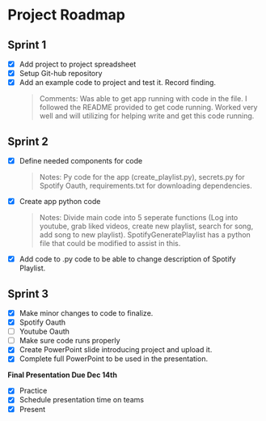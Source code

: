 # Project Roadmap

## Sprint 1
- [x] Add project to project spreadsheet
- [x] Setup Git-hub repository
- [x] Add an example code to project and test it. Record finding.
  > Comments: Was able to get app running with code in the file. I followed the README provided to get code running. Worked very well and will utilizing for helping write and get this code running. 
  
## Sprint 2
- [x] Define needed components for code
  > Notes: Py code for the app (create_playlist.py), secrets.py for Spotify Oauth, requirements.txt for downloading dependencies.
- [x] Create app python code
  > Notes: Divide main code into 5 seperate functions (Log into youtube, grab liked videos, create new playlist, search for song, add song to new playlist). SpotifyGeneratePlaylist has a python file that could be modified to assist in this. 
- [x] Add code to .py code to be able to change description of Spotify Playlist.
## Sprint 3
- [x] Make minor changes to code to finalize.
- [x] Spotify Oauth
- [ ] Youtube Oauth
- [ ] Make sure code runs properly
- [x] Create PowerPoint slide introducing project and upload it.
- [x] Complete full PowerPoint to be used in the presentation.

**Final Presentation Due Dec 14th**
- [x] Practice 
- [x] Schedule presentation time on teams
- [x] Present
